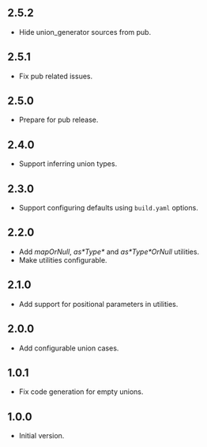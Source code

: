 ## 2.5.2

- Hide union_generator sources from pub.

## 2.5.1

- Fix pub related issues.

## 2.5.0

- Prepare for pub release.

## 2.4.0

- Support inferring union types.

## 2.3.0

- Support configuring defaults using `build.yaml` options.

## 2.2.0

- Add _mapOrNull_, _as\*Type\*_ and _as\*Type\*OrNull_ utilities.
- Make utilities configurable.

## 2.1.0

- Add support for positional parameters in utilities.

## 2.0.0

- Add configurable union cases.

## 1.0.1

- Fix code generation for empty unions.

## 1.0.0

- Initial version.
